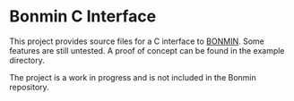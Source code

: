 # Bonmin C Interface
This project provides source files for a C interface to [BONMIN](https://projects.coin-or.org/Bonmin). Some features are still untested. A proof of concept can be found in the example directory.

The project is a work in progress and is not included in the Bonmin repository.
